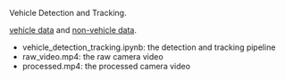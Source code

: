 Vehicle Detection and Tracking.

[vehicle data](https://s3.amazonaws.com/udacity-sdc/Vehicle_Tracking/vehicles.zip) and [non-vehicle data](https://s3.amazonaws.com/udacity-sdc/Vehicle_Tracking/non-vehicles.zip).

- vehicle_detection_tracking.ipynb: the detection and tracking pipeline
- raw_video.mp4: the raw camera video
- processed.mp4: the processed camera video
